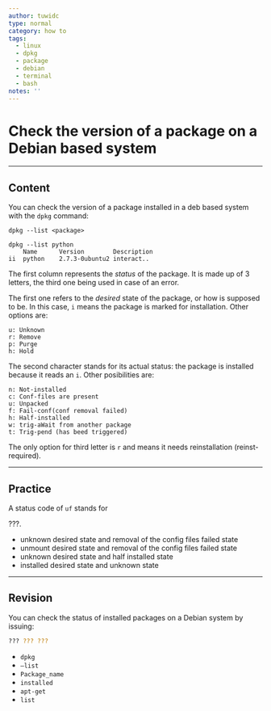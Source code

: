 ```yaml
---
author: tuwidc
type: normal
category: how to
tags:
  - linux
  - dpkg
  - package
  - debian
  - terminal
  - bash
notes: ''
---
```


# Check the version of a package on a Debian based system


---

## Content

You can check the version of a package installed in a deb based system with the `dpkg` command:

```plain-text
dpkg --list <package>
```

```plain-text
dpkg --list python
    Name      Version        Description
ii  python    2.7.3-0ubuntu2 interact..
```

The first column represents the *status* of the package. It is made up of 3 letters, the third one being used in case of an error.

The first one refers to the *desired* state of the package, or how is supposed to be. In this case, `i` means the package is marked for installation. Other options are:

```plain-text
u: Unknown
r: Remove
p: Purge
h: Hold
```

The second character stands for its actual status: the package is installed because it reads an `i`. Other posibilities are:

```plain-text
n: Not-installed
c: Conf-files are present
u: Unpacked
f: Fail-conf(conf removal failed)
h: Half-installed
w: trig-aWait from another package
t: Trig-pend (has beed triggered)
```

The only option for third letter is `r` and means it needs reinstallation (reinst-required).


---

## Practice

A status code of `uf` stands for 

???.

- unknown desired state and removal of the config files failed state
- unmount desired state and removal of the config files failed state
- unknown desired state and half installed state
- installed desired state and unknown state


---

## Revision

You can check the status of installed packages on a Debian system by issuing:

```bash
??? ??? ???
```

- `dpkg`
- `—list`
- `Package_name`
- `installed`
- `apt-get`
- `list`
 
